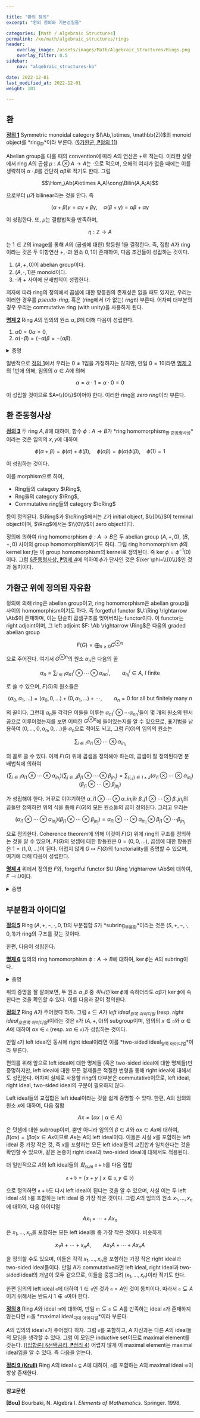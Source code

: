 ```yaml
---

title: "환의 정의"
excerpt: "환의 정의와 기본성질들"

categories: [Math / Algebraic Structures]
permalink: /ko/math/algebraic_structures/rings
header:
    overlay_image: /assets/images/Math/Algebraic_Structures/Rings.png
    overlay_filter: 0.5
sidebar: 
    nav: "algebraic_structures-ko"

date: 2022-12-01
last_modified_at: 2022-12-01
weight: 101

---
```


## 환

<div class="definition" markdown="1">

<ins id="def1">**정의 1**</ins> Symmetric monoidal category $(\Ab,\otimes, \mathbb{Z})$의 monoid object를 *ring<sub>환</sub>*이라 부른다. ([§가환군, ⁋정의 11](/ko/math/algebraic_structures/abelian_groups#def11))

</div>

Abelian group을 다룰 때의 convention에 따라 $A$의 연산은 $+$로 적는다. 이러한 상황에서 ring $A$의 곱셈 $\mu:A\otimes A \rightarrow A$는 $\cdot$으로 적으며, 오해의 여지가 없을 때에는 이를 생략하여 $\alpha\cdot \beta$를 간단히 $\alpha\beta$로 적기도 한다. 그럼

$$\Hom_\Ab(A\otimes A,A)\cong\Bilin(A,A;A)$$

으로부터 $\mu$가 bilinear라는 것을 안다. 즉 

$$(\alpha+\beta)\gamma=\alpha\gamma+\beta\gamma,\quad \alpha(\beta+\gamma)=\alpha\beta+\alpha\gamma$$

이 성립한다. 또, $\mu$는 결합법칙을 만족하며, 

$$\eta:\mathbb{Z}\rightarrow A$$

는 $1\in \mathbb{Z}$의 image를 통해 $A$의 (곱셈에 대한) 항등원 $1$을 결정한다. 즉, 집합 $A$가 ring이라는 것은 두 이항연산 $+,\cdot$과 원소 $0,1$이 존재하여, 다음 조건들이 성립하는 것이다.

1. $(A, +, 0)$이 abelian group이다.
2. $(A,\cdot,1)$은 monoid이다.
3. $\cdot$과 $+$ 사이에 분배법칙이 성립한다.


저자에 따라 ring의 정의에서 곱셈에 대한 항등원의 존재성은 없을 때도 있지만, 우리는 이러한 경우를 *pseudo-ring*, 혹은 (ring에서 $i$가 없는) *rng*라 부른다. 어차피 대부분의 경우 우리는 commutative ring (with unity)을 사용하게 된다.

<div class="proposition" markdown="1">

<ins id="prop2">**명제 2**</ins> Ring $A$의 임의의 원소 $\alpha,\beta$에 대해 다음이 성립한다. 

1. $\alpha0=0\alpha=0$,
2. $\alpha(-\beta)=(-\alpha)\beta=-(\alpha\beta)$.

</div>
<details class="proof" markdown="1">
<summary>증명</summary>

1. $0$은 덧셈에 대한 항등원이므로, 다음 식
    
    $$0\alpha=(0+0)\alpha=0\alpha+0\alpha$$

    으로부터 $0\alpha=0$을 얻는다. 유사하게 $\alpha0=0$을 얻을 수 있다.
2. 1번 결과에 의하여,
    
    $$0=\alpha0=\alpha(\beta+(-\beta))=\alpha\beta+\alpha(-\beta)$$

    이고 따라서 $-(\alpha\beta)=\alpha(-\beta)$이다. 유사하게 $(-\alpha)\beta=-(\alpha\beta)$ 또한 얻는다. 

</details>

일반적으로 [정의 1](#def1)에서 우리는 $0\neq 1$임을 가정하지는 않지만, 만일 $0=1$이라면 [명제 2](#prop2)의 1번에 의해, 임의의 $\alpha\in A$에 의해

$$\alpha=\alpha\cdot 1=\alpha\cdot 0=0$$

이 성립할 것이므로 $A=\\{0\\}$이어야 한다. 이러한 ring을 *zero ring*이라 부른다.

## 환 준동형사상

<div class="definition" markdown="1">

<ins id="def3">**정의 3**</ins> 두 ring $A,B$에 대하여, 함수 $\phi:A \rightarrow B$가 *ring homomorphism<sub>환 준동형사상</sub>*이라는 것은 임의의 $x,y$에 대하여

$$\phi(\alpha+\beta)=\phi(\alpha)+\phi(\beta),\quad \phi(\alpha\beta)=\phi(\alpha)\phi(\beta),\quad \phi(1)=1$$

이 성립하는 것이다. 

</div>

이를 morphism으로 하여,

- Ring들의 category $\Ring$,
- Rng들의 category $\Rng$, 
- Commutative ring들의 category $\cRing$

등이 정의된다. $\Ring$과 $\cRing$에서는 $\mathbb{Z}$가 initial object, $\\{0\\}$이 terminal object이며, $\Rng$에서는 $\\{0\\}$이 zero object이다. 

정의에 의하여 ring homomorphism $\phi:A\rightarrow B$은 두 abelian group $(A,+,0)$, $(B,+,0)$ 사이의 group homomorphism이기도 하다. 그럼 ring homomorphism $\phi$의 kernel $\ker f$는 이 group homomorphism의 kernel로 정의된다. 즉 $\ker \phi=\phi^{-1}(0)$이다. 그럼 [§준동형사상, ⁋명제 4](/ko/math/algebraic_structures/group_homomorphisms#prop4)에 의하여 $\phi$가 단사인 것은 $\ker \phi=\\{0\\}$인 것과 동치이다. 

## 가환군 위에 정의된 자유환

정의에 의해 ring은 abelian group이고, ring homomorphism은 abelian group들 사이의 homomorphism이기도 하다. 즉 forgetful functor $U:\Ring \rightarrow \Ab$이 존재하며, 이는 단순히 곱셈구조를 잊어버리는 functor이다. 이 functor는 right adjoint이며, 그 left adjoint $F: \Ab \rightarrow \Ring$은 다음의 graded abelian group

$$F(G)=\bigoplus_{n\geq 0} G^{\otimes n}$$

으로 주어진다. 여기서 $G^{\otimes n}$의 원소 $\alpha_n$은 다음의 꼴

$$\alpha_n=\sum_{i\in I} \alpha^i_{n1}\otimes\cdots\otimes \alpha^i_{nn},\qquad \text{$\alpha_{nj}^i\in A$, $I$ finite}$$ 

로 쓸 수 있으며, $F(G)$의 원소들은

$$(\alpha_0,\alpha_1,\ldots )=(\alpha_0,0,\ldots)+(0,\alpha_1,\ldots)+\cdots,\qquad \text{$\alpha_n=0$ for all but finitely many $n$}$$

의 꼴이다. 그런데 $\alpha_n$들 각각은 이들을 이루는 $\alpha^i_{n1}\otimes\cdots \alpha^i_{nn}$들이 몇 개의 원소의 텐서곱으로 이루어졌는지를 보면 어떠한 $G^{\otimes n}$에 들어있는지를 알 수 있으므로, 표기법을 남용하여 $(0,\ldots, 0, \alpha_n,0,\ldots)$을 $\alpha_n$으로 적어도 되고, 그럼 $F(G)$의 임의의 원소는

$$\sum_{i\in I} \alpha_{i1}\otimes \cdots\otimes \alpha_{in_i}$$

의 꼴로 쓸 수 있다. 이제 $F(G)$ 위에 곱셈을 정의해야 하는데, 곱셈이 잘 정의된다면 분배법칙에 의하여

$$\left(\sum_{i\in I} \alpha_{i1}\otimes \cdots\otimes \alpha_{in_i}\right)\left(\sum_{j\in J} \beta_{j1}\otimes \cdots\otimes \beta_{jn_j}\right)=\sum_{(i,j)\in I\times J}(\alpha_{i1}\otimes\cdots \otimes \alpha_{in_i})(\beta_{j1}\otimes\cdots\otimes \beta_{jn_j})$$

가 성립해야 한다. 거꾸로 이야기하면 $\alpha\_{i1}\otimes\cdots \otimes \alpha\_{in_i}$와 $\beta\_{j1}\otimes\cdots\otimes \beta\_{jn_j}$의 곱들만 정의하면 위의 식을 통해 $F(G)$의 모든 원소들의 곱이 정의된다. 그리고 우리는

$$(\alpha_{i1}\otimes\cdots \otimes \alpha_{in_i})(\beta_{j1}\otimes\cdots\otimes \beta_{jn_j})=\alpha_{i1}\otimes\cdots\otimes \alpha_{in_i}\otimes \beta_{j1}\otimes\cdots \beta_{jn_j}$$

으로 정의한다. Coherence theorem에 의해 이것이 $F(G)$ 위에 ring의 구조를 정의하는 것을 알 수 있으며, $F(G)$의 덧셈에 대한 항등원은 $0=(0,0,\ldots)$, 곱셈에 대한 항등원은 $1=(1,0,\ldots)$이 된다. 어렵지 않게 $G\mapsto F(G)$의 functoriality를 증명할 수 있으며, 여기에 더해 다음이 성립한다. 

<div class="proposition" markdown="1">

<ins id="prop4">**명제 4**</ins> 위에서 정의한 $F$와, forgetful functor $U:\Ring \rightarrow \Ab$에 대하여, $F\dashv U$이다. 

</div>
<details class="proof" markdown="1">
<summary>증명</summary>

임의의 ring $A$와 abelian group $G$가 주어졌다 하자. 그럼

$$\Hom_\Ring(F(G), A)\cong \Hom_\Ab(G, U(A))$$

을 증명해야 한다. 임의의 ring homomorphism $\phi: F(G) \rightarrow A$에 대하여, inclusion $i:G\hookrightarrow F(G)$를 합성하면 abelian group homomorphism $\phi\circ i:G \rightarrow U(A)$을 얻는다. 

거꾸로 임의의 abelian group homomorphism $f:G \rightarrow U(A)$이 주어졌다 하면 다음 식

$$\sum_{i\in I} \alpha_{i1}\otimes \cdots\otimes \alpha_{in_i}\mapsto \sum_{i\in I} f(\alpha_{i1})\otimes \cdots\otimes f(\alpha_{in_i})$$

이 ring homomorphism $\phi:F(G) \rightarrow A$를 정의한다. 

이렇게 정의한 두 방향의 함수들 $\Hom_\Ring(F(G), A) \rightarrow\Hom_\Ab(G, U(A))$과 $\Hom_\Ab(G, U(A))\rightarrow \Hom_\Ring(F(G), A)$이 서로의 inverse가 되고, 이 bijection이 natural이라는 것을 확인할 수 있다. 

</details>

## 부분환과 아이디얼

<div class="definition" markdown="1">

<ins id="def5">**정의 5**</ins> Ring $(A,+,-,\cdot,0,1)$의 부분집합 $S$가 *subring<sub>부분환</sub>*이라는 것은 $(S,+,-,\cdot,0,1)$가 ring의 구조를 갖는 것이다. 

</div>

한편, 다음이 성립한다.

<div class="proposition" markdown="1">

<ins id="prop6">**명제 6**</ins> 임의의 ring homomorphism $\phi:A \rightarrow B$에 대하여, $\ker \phi$는 $A$의 subring이다.

</div>
<details class="proof" markdown="1">
<summary>증명</summary>

$\ker \phi$는 abelian group $(A,+,0)$의 subgroup임을 확인하였으므로, $\ker \phi$가 곱셈에 대해 닫혀있음을 보이면 충분하다. 그런데 임의의 $\alpha,\beta\in\ker \phi$에 대하여,

$$\phi(\alpha\beta)=\phi(\alpha)\phi(\beta)=0\cdot 0=0$$

이므로 $\alpha\beta\in\ker \phi$가 성립한다.

</details>

위의 증명을 잘 살펴보면, 두 원소 $\alpha,\beta$ 중 *히니민* $\ker \phi$에 속하더라도 $\alpha\beta$가 $\ker \phi$에 속한다는 것을 확인할 수 있다. 이를 다음과 같이 정의한다.

<div class="definition" markdown="1">

<ins id="def7">**정의 7**</ins> Ring $A$가 주어졌다 하자. 그럼 $\mathfrak{a}\subseteq A$가 *left ideal<sub>왼쪽 아이디얼</sub>* (resp. *right ideal<sub>오른쪽 아이디얼</sub>*)이라는 것은 $\mathfrak{a}$가 $(A,+,0)$의 subgroup이며, 임의의 $x\in\mathfrak{a}$와 $\alpha\in A$에 대하여 $\alpha x\in\mathfrak{a}$ (resp. $x\alpha\in\mathfrak{a}$)가 성립하는 것이다.

만일 $\mathfrak{a}$가 left ideal인 동시에 right ideal이라면 이를 *two-sided ideal<sub>양쪽 아이디얼</sub>*이라 부른다. 

</div>

편의를 위해 앞으로 left ideal에 대한 명제들 (혹은 two-sided ideal에 대한 명제들)만 증명하지만, left ideal에 대한 모든 명제들은 적절한 변형을 통해 right ideal에 대해서도 성립한다. 어차피 실제로 사용할 ring의 대부분은 commutative이므로, left ideal, right ideal, two-sided ideal의 구분이 필요하지 않다.

Left ideal들의 교집합은 left ideal이라는 것을 쉽게 증명할 수 있다. 한편, $A$의 임의의 원소 $x$에 대하여, 다음 집합

$$Ax=\{\alpha x\mid\alpha\in A\}$$

은 덧셈에 대한 subroup이며, 뿐만 아니라 임의의 $\beta\in A$와 $\alpha x\in Ax$에 대하여, $\beta(\alpha x)=(\beta\alpha)x\in Ax$이므로 $Ax$는 $A$의 left ideal이다. 이들은 사실 $x$를 포함하는 left ideal 중 가장 작은 것, 즉 $x$를 포함하는 모든 left ideal들의 교집합과 일치한다는 것을 확인할 수 있으며, 같은 논증이 right ideal과 two-sided ideal에 대해서도 적용된다.

더 일반적으로 $A$의 left ideal들의 *합<sub>sum</sub>* $\mathfrak{a}+\mathfrak{b}$를 다음 집합 

$$\mathfrak{a}+\mathfrak{b}=\{x+y\mid x\in \mathfrak{a},y\in \mathfrak{b}\}$$

으로 정의하면 $\mathfrak{a}+\mathfrak{b}$도 다시 left ideal이 된다는 것을 알 수 있으며, 사실 이는 두 left ideal $\mathfrak{a}$와 $\mathfrak{b}$룰 포함하는 left ideal 중 가장 작은 것이다. 그럼 $A$의 임의의 원소 $x_1,\ldots, x_n$에 대하여, 다음 아이디얼

$$Ax_1+\cdots+Ax_n$$

은 $x_1,\ldots, x_n$을 포함하는 모든 left ideal들 중 가장 작은 것이다. 비슷하게

$$x_1A+\cdots+x_nA,\qquad Ax_1A+\cdots +Ax_nA$$

을 정의할 수도 있으며, 이들은 각각 $x_1,\ldots, x_n$을 포함하는 가장 작은 right ideal과 two-sided ideal들이다. 만일 $A$가 commutative라면 left ideal, right ideal과 two-sided ideal의 개념이 모두 같으므로, 이들을 뭉뚱그려 $(x_1,\ldots, x_n)$이라 적기도 한다. 

한편 임의의 left ideal $\mathfrak{a}$에 대하여 $1\in\mathfrak{a}$인 것과 $\mathfrak{a}=A$인 것이 동치이다. 따라서 $\mathfrak{a}\subsetneq A$이기 위해서는 반드시 $1\not\in\mathfrak{a}$여야 한다. 

<div class="definition" markdown="1">

<ins id="def8">**정의 8**</ins> Ring $A$와 ideal $\mathfrak{m}$에 대하여, 만일 $\mathfrak{m}\subsetneq\mathfrak{a}\subsetneq A$를 만족하는 ideal $\mathfrak{a}$가 존재하지 않는다면 $\mathfrak{m}$을 *maximal ideal<sub>극대 아이디얼</sub>*이라 부른다. 

</div>

$A$의 임의의 ideal $\mathfrak{a}$가 주어졌다 하자. 그럼 $\mathfrak{a}$를 포함하고, $A$ 자신과는 다른 $A$의 ideal들의 모임을 생각할 수 있다. 그럼 이 모임은 inductive set이므로 maximal element를 갖는다. ([\[집합론\] §선택공리, ⁋정리 4](/ko/math/set_theory/axiom_of_choice#thm4)) 어렵지 않게 이 maximal element는 maximal ideal임을 알 수 있다. 즉 다음을 얻는다.

<div class="proposition" markdown="1">

<ins id="thm9">**정리 9 (Krull)**</ins> Ring $A$의 ideal $\mathfrak{a}\subsetneq A$에 대하여, $\mathfrak{a}$를 포함하는 $A$의 maximal ideal $\mathfrak{m}$이 항상 존재한다.

</div>

---

**참고문헌**

**[Bou]** Bourbaki, N. Algebra I. *Elements of Mathematics*. Springer. 1998.  

---